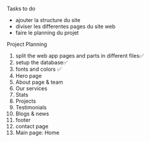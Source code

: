 Tasks to do

-   ajouter la structure du site
-   diviser les differentes pages du site web
-   faire le planning du projet

Project Planning

1. split the web app pages and parts in different files✅
2. setup the database✅
3. fonts and colors ✅
4. Hero page
5. About page & team
6. Our services
7. Stats
8. Projects
9. Testimonials
10. Blogs & news
11. footer
12. contact page
13. Main page: Home
